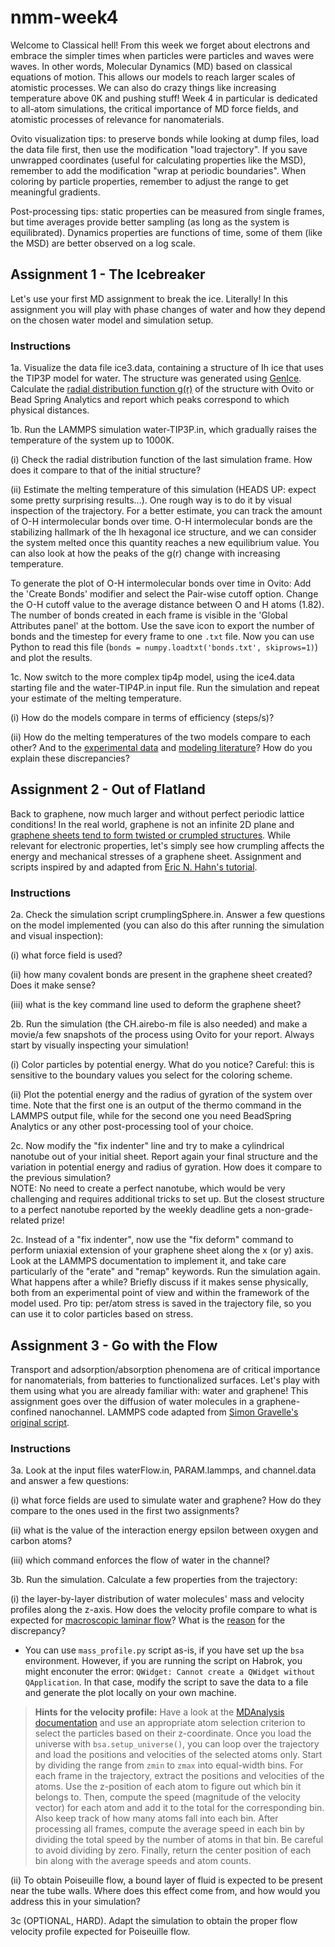 # nmm-week4

Welcome to Classical hell! From this week we forget about electrons and embrace the simpler times when particles were particles and waves were waves. In other words, Molecular Dynamics (MD) based on classical equations of motion. This allows our models to reach larger scales of atomistic processes. We can also do crazy things like increasing temperature above 0K and pushing stuff! Week 4 in particular is dedicated to all-atom simulations, the critical importance of MD force fields, and atomistic processes of relevance for nanomaterials.

Ovito visualization tips: to preserve bonds while looking at dump files, load the data file first, then use the modification "load trajectory". If you save unwrapped coordinates (useful for calculating properties like the MSD), remember to add the modification "wrap at periodic boundaries". When coloring by particle properties, remember to adjust the range to get meaningful gradients.

Post-processing tips: static properties can be measured from single frames, but time averages provide better sampling (as long as the system is equilibrated). Dynamics properties are functions of time, some of them (like the MSD) are better observed on a log scale. 

## Assignment 1 - The Icebreaker

Let's use your first MD assignment to break the ice. Literally! In this assignment you will play with phase changes of water and how they depend on the chosen water model and simulation setup.

### Instructions

1a. Visualize the data file ice3.data, containing a structure of Ih ice that uses the TIP3P model for water. The structure was generated using [GenIce](https://github.com/vitroid/GenIce). Calculate the [radial distribution function g(r)](https://en.wikipedia.org/wiki/Radial_distribution_function) of the structure with Ovito or Bead Spring Analytics and report which peaks correspond to which physical distances. 

1b. Run the LAMMPS simulation water-TIP3P.in, which gradually raises the temperature of the system up to 1000K.

(i) Check the radial distribution function of the last simulation frame. How does it compare to that of the initial structure?

(ii) Estimate the melting temperature of this simulation (HEADS UP: expect some pretty surprising results...). One rough way is to do it by visual inspection of the trajectory. For a better estimate, you can track the amount of O-H intermolecular bonds over time. O-H intermolecular bonds are the stabilizing hallmark of the Ih hexagonal ice structure, and we can consider the system melted once this quantity reaches a new equilibrium value. You can also look at how the peaks of the g(r) change with increasing temperature.

To generate the plot of O-H intermolecular bonds over time in Ovito: Add the 'Create Bonds' modifier and select the Pair-wise cutoff option. Change the O-H cutoff value to the average distance between O and H atoms (1.82). The number of bonds created in each frame is visible in the 'Global Attributes panel' at the bottom. Use the save icon to export the number of bonds and the timestep for every frame to one `.txt` file. Now you can use Python to read this file (`bonds = numpy.loadtxt('bonds.txt', skiprows=1)`) and plot the results.

1c. Now switch to the more complex tip4p model, using the ice4.data starting file and the water-TIP4P.in input file. Run the simulation and repeat your estimate of the melting temperature.

(i) How do the models compare in terms of efficiency (steps/s)?

(ii) How do the melting temperatures of the two models compare to each other? And to the [experimental data](https://sciencenotes.org/melting-point-of-water-in-celsius-fahrenheit-and-kelvin/) and [modeling literature](https://pubs.aip.org/aip/jcp/article/122/11/114507/929655)?
How do you explain these discrepancies?

## Assignment 2 - Out of Flatland

Back to graphene, now much larger and without perfect periodic lattice conditions! In the real world, graphene is not an infinite 2D plane and [graphene sheets tend to form twisted or crumpled structures](https://doi.org/10.1016/j.mattod.2015.10.002). While relevant for electronic properties, let's simply see how crumpling affects the energy and mechanical stresses of a graphene sheet. 
Assignment and scripts inspired by and adapted from [Eric N. Hahn's tutorial](https://www.ericnhahn.com/tutorials/lammps-tutorials/crumpled-graphene).

### Instructions

2a. Check the simulation script crumplingSphere.in. Answer a few questions on the model implemented (you can also do this after running the simulation and visual inspection):

(i) what force field is used?

(ii) how many covalent bonds are present in the graphene sheet created? Does it make sense?

(iii) what is the key command line used to deform the graphene sheet?

2b. Run the simulation (the CH.airebo-m file is also needed) and make a movie/a few snapshots of the process using Ovito for your report. Always start by visually inspecting your simulation! 

(i) Color particles by potential energy. What do you notice? Careful: this is sensitive to the boundary values you select for the coloring scheme.

(ii) Plot the potential energy and the radius of gyration of the system over time. Note that the first one is an output of the thermo command in the LAMMPS output file, 
     while for the second one you need BeadSpring Analytics or any other post-processing tool of your choice. 

2c. Now modify the "fix indenter" line and try to make a cylindrical nanotube out of your initial sheet. 
    Report again your final structure and the variation in potential energy and radius of gyration. How does it compare to the previous simulation?     
    NOTE: No need to create a perfect nanotube, which would be very challenging and requires additional tricks to set up. But the closest structure to a perfect nanotube reported by the weekly deadline gets a non-grade-related prize!

2c. Instead of a "fix indenter", now use the "fix deform" command to perform uniaxial extension of your graphene sheet along the x (or y) axis. 
    Look at the LAMMPS documentation to implement it, and take care particularly of the "erate" and "remap" keywords. 
    Run the simulation again. What happens after a while? Briefly discuss if it makes sense physically, both from an experimental point of view and within the framework of the model used. 
    Pro tip: per/atom stress is saved in the trajectory file, so you can use it to color particles based on stress.

## Assignment 3 - Go with the Flow

Transport and adsorption/absorption phenomena are of critical importance for nanomaterials, from batteries to functionalized surfaces. Let's play with them using what you are already familiar with: water and graphene! This assignment goes over the diffusion of water molecules in a graphene-confined nanochannel. LAMMPS code adapted from [Simon Gravelle's original script](https://github.com/simongravelle/lammps-input-files/tree/main/inputs/water-in-graphene-slit).

### Instructions

3a. Look at the input files waterFlow.in, PARAM.lammps, and channel.data and answer a few questions:

(i) what force fields are used to simulate water and graphene? How do they compare to the ones used in the first two assignments?

(ii) what is the value of the interaction energy epsilon between oxygen and carbon atoms?

(iii) which command enforces the flow of water in the channel?

3b. Run the simulation. Calculate a few properties from the trajectory: 

(i) the layer-by-layer distribution of water molecules' mass and velocity profiles along the z-axis. How does the velocity profile compare to what is expected for [macroscopic laminar flow](http://hyperphysics.phy-astr.gsu.edu/hbase/pfric.html)? What is the [reason](https://doi.org/10.1016/j.apsusc.2022.154477) for the discrepancy?

* You can use `mass_profile.py` script as-is, if you have set up the `bsa` environment. However, if you are running the script on Habrok, you might enconuter the error: `QWidget: Cannot create a QWidget without QApplication`. In that case, modify the script to save the data to a file and generate the plot locally on your own machine.

> **Hints for the velocity profile:** Have a look at the [MDAnalysis documentation](https://userguide.mdanalysis.org/stable/selections.html) and use an appropriate atom selection criterion to select the particles based on their z-coordinate. Once you load the universe with `bsa.setup_universe()`, you can loop over the trajectory and load the positions and velocities of the selected atoms only. Start by dividing the range from `zmin` to `zmax` into equal-width bins. For each frame in the trajectory, extract the positions and velocities of the atoms. Use the z-position of each atom to figure out which bin it belongs to. Then, compute the speed (magnitude of the velocity vector) for each atom and add it to the total for the corresponding bin. Also keep track of how many atoms fall into each bin. After processing all frames, compute the average speed in each bin by dividing the total speed by the number of atoms in that bin. Be careful to avoid dividing by zero. Finally, return the center position of each bin along with the average speeds and atom counts.

(ii) To obtain Poiseuille flow, a bound layer of fluid is expected to be present near the tube walls. Where does this effect come from, and how would you address this in your simulation? 

3c (OPTIONAL, HARD). Adapt the simulation to obtain the proper flow velocity profile expected for Poiseuille flow.
